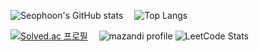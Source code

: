 

<!--
**Seophoon/Seophoon** is a ✨ _special_ ✨ repository because its `README.md` (this file) appears on your GitHub profile.

Here are some ideas to get you started:

- 🔭 I’m currently working on ...
- 🌱 I’m currently learning ...
- 👯 I’m looking to collaborate on ...
- 🤔 I’m looking for help with ...
- 💬 Ask me about ...
- 📫 How to reach me: ...
- 😄 Pronouns: ...
- ⚡ Fun fact: ...
-->
![Seophoon's GitHub stats](https://github-readme-stats.vercel.app/api?username=Seophoon)
 ![Top Langs](https://github-readme-stats.vercel.app/api/top-langs/?username=Seophoon&layout=compact)

[![Solved.ac 프로필](http://mazassumnida.wtf/api/v2/generate_badge?boj=ytlsgnstjq)](https://solved.ac/ytlsgnstjq)
 ![mazandi profile](http://mazandi.herokuapp.com/api?handle=ytlsgnstjq&theme=warm)
![LeetCode Stats](https://leetcard.jacoblin.cool/Seophoon?theme=nord&font=Solway&ext=heatmap)
